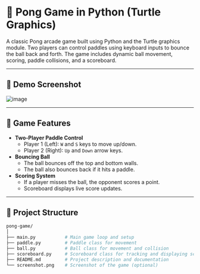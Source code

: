 # 🏓 Pong Game in Python (Turtle Graphics)

A classic Pong arcade game built using Python and the Turtle graphics module. Two players can control paddles using keyboard inputs to bounce the ball back and forth. The game includes dynamic ball movement, scoring, paddle collisions, and a scoreboard.

---

## 📸 Demo Screenshot


![image](https://github.com/user-attachments/assets/9640ec89-44a2-44ac-9929-52c22f86a2d5)




---

## 🧠 Game Features

- **Two-Player Paddle Control**
  - Player 1 (Left): `W` and `S` keys to move up/down.
  - Player 2 (Right): `Up` and `Down` arrow keys.
- **Bouncing Ball**
  - The ball bounces off the top and bottom walls.
  - The ball also bounces back if it hits a paddle.
- **Scoring System**
  - If a player misses the ball, the opponent scores a point.
  - Scoreboard displays live score updates.

---

## 📁 Project Structure

```bash
pong-game/
│
├── main.py           # Main game loop and setup
├── paddle.py         # Paddle class for movement
├── ball.py           # Ball class for movement and collision
├── scoreboard.py     # Scoreboard class for tracking and displaying scores
├── README.md         # Project description and documentation
└── screenshot.png    # Screenshot of the game (optional)

